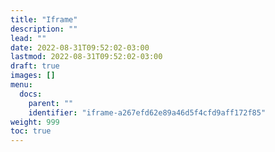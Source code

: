 ```yaml
---
title: "Iframe"
description: ""
lead: ""
date: 2022-08-31T09:52:02-03:00
lastmod: 2022-08-31T09:52:02-03:00
draft: true
images: []
menu:
  docs:
    parent: ""
    identifier: "iframe-a267efd62e89a46d5f4cfd9aff172f85"
weight: 999
toc: true
---
```

